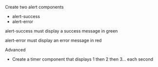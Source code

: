 Create two alert components
 - alert-success
 - alert-error

 alert-success must display a success message in green

 alert-error must display an error message in red

Advanced
- Create a timer component that displays 1 then 2 then 3... each second